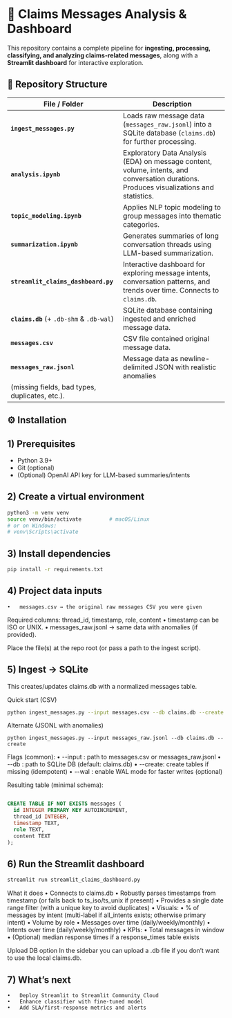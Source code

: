 # 📄 Claims Messages Analysis & Dashboard

This repository contains a complete pipeline for **ingesting, processing, classifying, and analyzing claims-related messages**, along with a **Streamlit dashboard** for interactive exploration.


## 📂 Repository Structure

| File / Folder | Description |
|---------------|-------------|
| **`ingest_messages.py`** | Loads raw message data (`messages_raw.jsonl`) into a SQLite database (`claims.db`) for further processing. |
| **`analysis.ipynb`** | Exploratory Data Analysis (EDA) on message content, volume, intents, and conversation durations. Produces visualizations and statistics. |
| **`topic_modeling.ipynb`** | Applies NLP topic modeling to group messages into thematic categories. |
| **`summarization.ipynb`** | Generates summaries of long conversation threads using LLM-based summarization. |
| **`streamlit_claims_dashboard.py`** | Interactive dashboard for exploring message intents, conversation patterns, and trends over time. Connects to `claims.db`. |
| **`claims.db`** (+ `.db-shm` & `.db-wal`) | SQLite database containing ingested and enriched message data. |
| **`messages.csv`** | CSV file contained original message data. |
| **`messages_raw.jsonl`** | Message data as newline-delimited JSON with realistic anomalies
(missing fields, bad types, duplicates, etc.). |


## ⚙️ Installation

## 1) Prerequisites
- Python 3.9+  
- Git (optional)  
- (Optional) OpenAI API key for LLM-based summaries/intents


## 2) Create a virtual environment
```bash
python3 -m venv venv
source venv/bin/activate         # macOS/Linux
# or on Windows:
# venv\Scripts\activate
```

## 3) Install dependencies
```bash
pip install -r requirements.txt

```

## 4) Project data inputs
	•	messages.csv → the original raw messages CSV you were given
Required columns: thread_id, timestamp, role, content
	•	timestamp can be ISO or UNIX.
	•	messages_raw.jsonl → same data with anomalies (if provided).

Place the file(s) at the repo root (or pass a path to the ingest script).

## 5) Ingest → SQLite

This creates/updates claims.db with a normalized messages table.

Quick start (CSV)

```bash
python ingest_messages.py --input messages.csv --db claims.db --create
```

Alternate (JSONL with anomalies)
```
python ingest_messages.py --input messages_raw.jsonl --db claims.db --create
```
Flags (common):
	•	--input : path to messages.csv or messages_raw.jsonl
	•	--db    : path to SQLite DB (default: claims.db)
	•	--create: create tables if missing (idempotent)
	•	--wal   : enable WAL mode for faster writes (optional)

Resulting table (minimal schema):

```sql

CREATE TABLE IF NOT EXISTS messages (
  id INTEGER PRIMARY KEY AUTOINCREMENT,
  thread_id INTEGER,
  timestamp TEXT,
  role TEXT,
  content TEXT
);
```

## 6) Run the Streamlit dashboard

```bash 
streamlit run streamlit_claims_dashboard.py

```

What it does
	•	Connects to claims.db
	•	Robustly parses timestamps from timestamp (or falls back to ts_iso/ts_unix if present)
	•	Provides a single date range filter (with a unique key to avoid duplicates)
	•	Visuals:
	•	% of messages by intent (multi-label if all_intents exists; otherwise primary intent)
	•	Volume by role
	•	Messages over time (daily/weekly/monthly)
	•	Intents over time (daily/weekly/monthly)
	•	KPIs:
	•	Total messages in window
	•	(Optional) median response times if a response_times table exists

Upload DB option
In the sidebar you can upload a .db file if you don’t want to use the local claims.db.


## 7) What’s next
	•	Deploy Streamlit to Streamlit Community Cloud
	•	Enhance classifier with fine-tuned model
	•	Add SLA/first-response metrics and alerts
